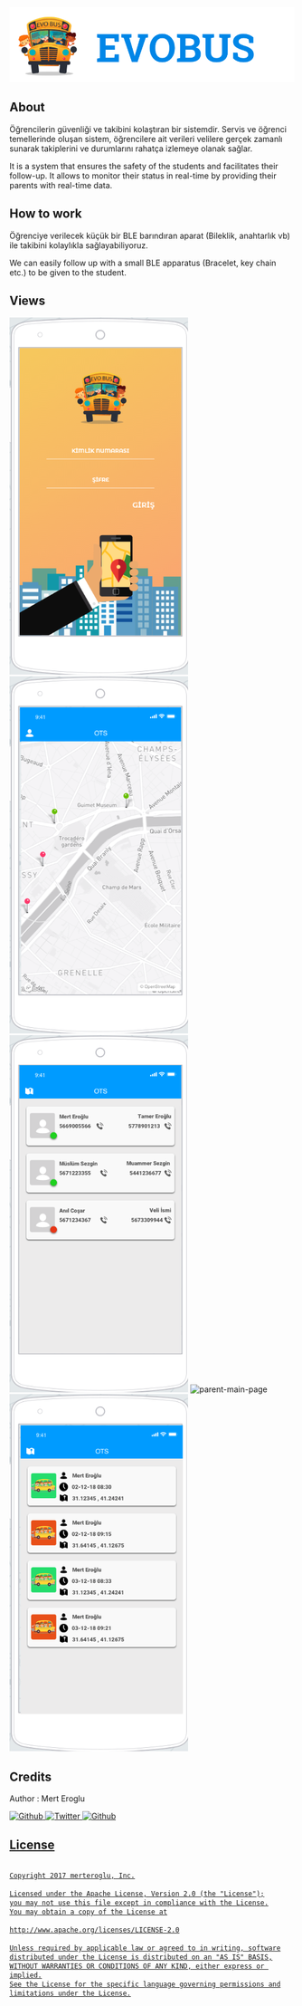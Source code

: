 <p align="center">
  <img src="https://github.com/merteroglu/Evobus/blob/master/img/img_1.png?raw=true" alt="evobus" title="evobus">
</p>

## About

Öğrencilerin güvenliği ve takibini kolaştıran bir sistemdir. Servis ve öğrenci temellerinde oluşan sistem, öğrencilere ait verileri velilere gerçek zamanlı sunarak takiplerini ve durumlarını rahatça izlemeye olanak sağlar. 

It is a system that ensures the safety of the students and facilitates their follow-up. It allows to monitor their status in real-time by providing their parents with real-time data.

## How to work

Öğrenciye verilecek küçük bir BLE barındıran aparat (Bileklik, anahtarlık vb) ile takibini kolaylıkla sağlayabiliyoruz.

We can easily follow up with a small BLE apparatus (Bracelet, key chain etc.) to be given to the student.

## Views

![login](https://github.com/merteroglu/Evobus/blob/master/img/img_2.png?raw=true "Login Page")
![driver-main-page](https://github.com/merteroglu/Evobus/blob/master/img/img_3.png?raw=true "Driver Main Page")
![driver-student-list-page](https://github.com/merteroglu/Evobus/blob/master/img/img_4.png?raw=true "Driver Student List Page")
![parent-main-page](https://github.com/merteroglu/Evobusblob/master/img/img_5.png?raw=true "Parent Main Page")
![parent-student-activity-page](https://github.com/merteroglu/Evobus/blob/master/img/img_6.png?raw=true "Parent Student Activity Page")


## Credits

Author : Mert Eroglu

<a href="https://github.com/merteroglu">
<img border="0" alt="Github" src="https://asciidoctor.org/images/octocat.jpg" width="64" height="64">
  
<a href="https://twitter.com/16PaxweL">
<img border="0" alt="Twitter" src="http://logovector.net/wp-content/uploads/2014/08/Twitter-2012-Positive-logo.png" width="64" height="64">

<a href="https://www.linkedin.com/in/mert-eroglu/">
<img border="0" alt="Github" src="https://upload.wikimedia.org/wikipedia/commons/c/ca/LinkedIn_logo_initials.png" width="64" height="64">
  

## License

```

Copyright 2017 merteroglu, Inc.

Licensed under the Apache License, Version 2.0 (the "License");
you may not use this file except in compliance with the License.
You may obtain a copy of the License at

http://www.apache.org/licenses/LICENSE-2.0

Unless required by applicable law or agreed to in writing, software
distributed under the License is distributed on an "AS IS" BASIS,
WITHOUT WARRANTIES OR CONDITIONS OF ANY KIND, either express or implied.
See the License for the specific language governing permissions and
limitations under the License.

```
